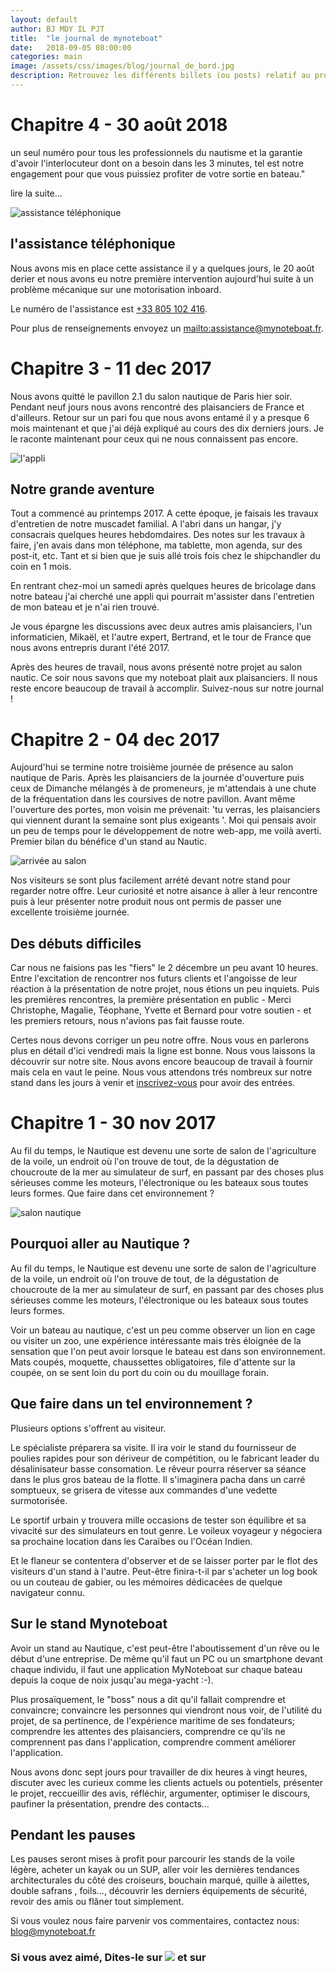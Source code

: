 ```yaml
---
layout: default
author: BJ MDY IL PJT
title:  "le journal de mynoteboat"
date:   2018-09-05 08:00:00
categories: main
image: /assets/css/images/blog/journal_de_bord.jpg
description: Retrouvez les différents billets (ou posts) relatif au projet my noteboat dans ce journal de bord. 
---
```

# Chapitre 4 - 30 août 2018
un seul numéro pour tous les professionnels du nautisme et la garantie d'avoir l'interlocuteur dont on a besoin dans les 3 minutes, tel est notre engagement pour que vous puissiez profiter de votre sortie en bateau."

lire la suite...<!--break-->

![assistance téléphonique](/assets/css/images/blog/assistance.jpg)

## l'assistance téléphonique

Nous avons mis en place cette assistance il y a quelques jours, le 20 août derier et nous avons eu notre première intervention aujourd'hui suite à un problème mécanique sur une motorisation inboard.

Le numéro de l'assistance est [+33 805 102 416](tel:+330805102416).

Pour plus de renseignements envoyez un [mailto:assistance@mynoteboat.fr](mel).

# Chapitre 3 - 11 dec 2017
Nous avons quitté le pavillon 2.1 du salon nautique de Paris hier soir. Pendant neuf jours nous avons rencontré des plaisanciers de France et d'ailleurs. 
Retour sur un pari fou que nous avons entamé il y a presque 6 mois maintenant et que j'ai déjà expliqué au cours des dix derniers jours. Je le raconte maintenant pour ceux qui ne nous connaissent pas encore.

![l'appli](/assets/css/images/blog/l-appli.jpg)

## Notre grande aventure

Tout a commencé au printemps 2017.  A cette époque, je faisais les travaux d'entretien de notre muscadet familial. A l'abri dans un hangar, j'y consacrais quelques heures hebdomdaires. Des notes sur les travaux à faire, j'en avais dans mon téléphone, ma tablette, mon agenda, sur des post-it, etc.  Tant et si bien que je suis allé trois fois chez le shipchandler du coin en 1 mois.

En rentrant chez-moi un samedi après quelques heures de bricolage dans notre bateau j'ai cherché une appli qui pourrait m'assister dans l'entretien de mon bateau et je n'ai rien trouvé.

Je vous épargne les discussions avec deux autres amis plaisanciers, l'un informaticien, Mikaël, et l'autre expert, Bertrand, et le tour de France que nous avons entrepris durant l'été 2017.

Après des heures de travail, nous avons présenté notre projet au salon nautic.  Ce soir nous savons que my noteboat plait aux plaisanciers.  Il nous reste encore beaucoup de travail à accomplir.  Suivez-nous sur notre journal ! 

# Chapitre 2 - 04 dec 2017
Aujourd'hui se termine notre troisième journée de présence au salon nautique de Paris.  Après les plaisanciers de la journée d'ouverture puis ceux de Dimanche mélangés à de promeneurs, je m'attendais à une chute de la fréquentation dans les coursives de notre pavillon.  Avant même l'ouverture des portes, mon voisin me prévenait: 'tu verras, les plaisanciers qui viennent durant la semaine sont plus exigeants '.  Moi qui pensais avoir un peu de temps pour le développement de notre web-app, me voilà averti. 
Premier bilan du bénéfice d'un stand au Nautic.

![arrivée au salon](/assets/css/images/blog/arrivee_salon.jpg)

Nos visiteurs se sont plus facilement arrété devant notre stand pour regarder notre offre.  Leur curiosité et notre aisance à aller à leur rencontre puis à leur présenter notre produit nous ont permis de passer une excellente troisième journée.

## Des débuts difficiles

Car nous ne faisions pas les "fiers" le 2 décembre un peu avant 10 heures. Entre l'excitation de rencontrer nos futurs clients et l'angoisse de leur réaction à la présentation de notre projet, nous étions un peu inquiets.  Puis les premières rencontres, la première présentation en public - Merci Christophe, Magalie, Téophane, Yvette et Bernard pour votre soutien - et les premiers retours, nous n'avions pas fait fausse route.

Certes nous devons corriger un peu notre offre.  Nous vous en parlerons plus en détail d'ici vendredi mais la ligne est bonne.  Nous vous laissons la découvrir sur notre site.
Nous avons encore beaucoup de travail à fournir mais cela en vaut le peine.  Nous vous attendons trés nombreux sur notre stand dans les jours à venir et [inscrivez-vous](http://mynoteboat.bakasable.fr) pour avoir des entrées.

# Chapitre 1 - 30 nov 2017
Au fil du temps, le Nautique est devenu une sorte de salon de l'agriculture de la voile, un endroit où l'on trouve de tout, de la dégustation de choucroute de la mer au simulateur de surf, en passant par des choses plus sérieuses comme les moteurs, l'électronique ou les bateaux sous toutes leurs formes. Que faire dans cet environnement ?

![salon nautique](/assets/css/images/blog/salonNautique.jpg)

## Pourquoi aller au Nautique ?
Au fil du temps, le Nautique est devenu une sorte de salon de l'agriculture de la voile, un endroit où l'on trouve de tout, de la dégustation de choucroute de la mer au simulateur de surf, en passant par des choses plus sérieuses comme les moteurs, l'électronique ou les bateaux sous toutes leurs formes.

Voir un bateau au nautique, c'est un peu comme observer un lion en cage ou visiter un zoo, une expérience intéressante mais très éloignée de la sensation que l'on peut avoir lorsque le bateau est dans son environnement. Mats coupés, moquette, chaussettes obligatoires, file d'attente sur la coupée, on se sent loin du port du coin ou du mouillage forain.

## Que faire dans un tel environnement ?
Plusieurs options s'offrent au visiteur. 

Le spécialiste préparera sa visite. Il ira voir le stand du fournisseur de poulies rapides pour son dériveur de compétition, ou le fabricant leader du désalinisateur basse consomation. Le rêveur pourra réserver sa séance dans le plus gros bateau de la flotte. Il s'imaginera pacha dans un carré somptueux, se grisera de vitesse aux commandes d'une vedette surmotorisée. 

Le sportif urbain y trouvera mille occasions de tester son équilibre et sa vivacité sur des simulateurs en tout genre. Le voileux voyageur y négociera sa prochaine location dans les Caraïbes ou l'Océan Indien. 

Et le flaneur se contentera d'observer et de se laisser porter par le flot des visiteurs d'un stand à l'autre. Peut-être finira-t-il par s'acheter un log book ou un couteau de gabier, ou les mémoires dédicacées de quelque navigateur connu.

## Sur le stand Mynoteboat
Avoir un stand au Nautique, c'est peut-être l'aboutissement d'un rêve ou le début d'une entreprise. De même qu'il faut un PC ou un smartphone devant chaque individu, il faut une application MyNoteboat sur chaque bateau depuis la coque de noix jusqu'au mega-yacht :-).

Plus prosaïquement, le "boss" nous a dit qu'il fallait comprendre et convaincre; convaincre les personnes qui viendront nous voir, de l'utilité du projet, de sa pertinence, de l'expérience maritime de ses fondateurs; comprendre les attentes des plaisanciers, comprendre ce qu'ils ne comprennent pas dans l'application, comprendre comment améliorer l'application.

Nous avons donc sept jours pour travailler de dix heures à vingt heures, discuter avec les curieux comme les clients actuels ou potentiels, présenter le projet, reccueillir des avis, réfléchir, argumenter, optimiser le discours, paufiner la présentation, prendre des contacts...

## Pendant les pauses
Les pauses seront mises à profit pour parcourir les stands de la voile légère, acheter un kayak ou un SUP, aller voir les dernières tendances architecturales du côté des croiseurs, bouchain marqué, quille à ailettes, double safrans , foils..., découvrir les derniers équipements de sécurité, revoir des amis ou flâner tout simplement.

Si vous voulez nous faire parvenir vos commentaires, contactez nous: [blog@mynoteboat.fr](mailto:blog@mynoteboat.fr)

<H3>Si vous avez aimé, Dites-le sur <a href="https://www.facebook.com/sharer/sharer.php?u=http://www.mynoteboat.fr//main/2018/09/05/notre-journal-de-bord.html" target="_blank" ><img src="{{ site.url }}/assets/images/facebook-icon-S.png"
           id="FB" class="socialicon"></a> et sur <a><script src="//platform.linkedin.com/in.js" type="text/javascript"> lang: fr_FR</script>
<script type="IN/Share" data-url="www.mynoteboat.fr"></script></a></H3>